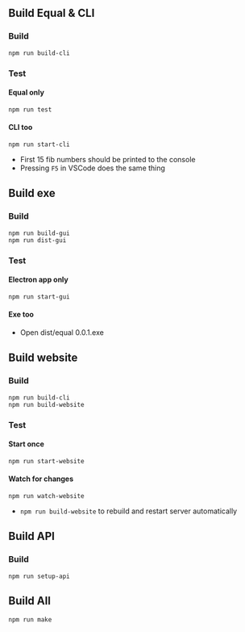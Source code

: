 ## Build Equal & CLI
### Build
```
npm run build-cli
```
### Test
#### Equal only
```
npm run test
```
#### CLI too
```
npm run start-cli
```
- First 15 fib numbers should be printed to the console
- Pressing ```F5``` in VSCode does the same thing

## Build exe
### Build
```
npm run build-gui
npm run dist-gui
```
### Test
#### Electron app only
```
npm run start-gui
```
#### Exe too
- Open dist/equal 0.0.1.exe

## Build website
### Build
```
npm run build-cli
npm run build-website
```
### Test
#### Start once
```
npm run start-website
```
#### Watch for changes
```
npm run watch-website
```
- ```npm run build-website``` to rebuild and restart server automatically

## Build API
### Build
```
npm run setup-api
```

## Build All
```
npm run make
```